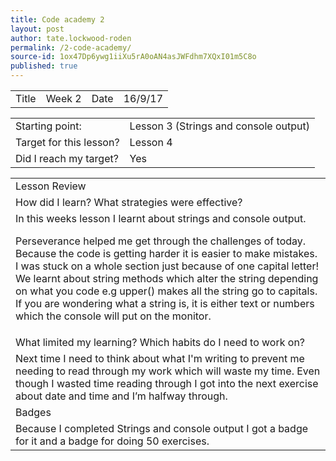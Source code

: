 ```yaml
---
title: Code academy 2
layout: post
author: tate.lockwood-roden
permalink: /2-code-academy/
source-id: 1ox47Dp6ywg1iiXu5rA0oAN4asJWFdhm7XQxI01m5C8o
published: true
---
```

<table>
  <tr>
    <td>Title</td>
    <td>Week 2 </td>
    <td>Date</td>
    <td>16/9/17</td>
  </tr>
</table>


<table>
  <tr>
    <td>Starting point:</td>
    <td>Lesson 3 (Strings and console output)</td>
  </tr>
  <tr>
    <td>Target for this lesson?</td>
    <td>Lesson 4</td>
  </tr>
  <tr>
    <td>Did I reach my target? 
</td>
    <td> Yes</td>
  </tr>
</table>


<table>
  <tr>
    <td>Lesson Review</td>
  </tr>
  <tr>
    <td>How did I learn? What strategies were effective? </td>
  </tr>
  <tr>
    <td>In this weeks lesson I learnt about strings and console output.

Perseverance helped me get through the challenges of today. Because the code is getting harder it is easier to make mistakes. I was stuck on a whole section just because of one capital letter! We learnt about string methods which alter the string depending on what you code e.g upper() makes all the string go to capitals. If you are wondering what a string is, it is either text or numbers which the console will put on the monitor.
</td>
  </tr>
  <tr>
    <td>What limited my learning? Which habits do I need to work on? </td>
  </tr>
  <tr>
    <td>Next time I need to think about what I'm writing to prevent me needing to read through my work which will waste my time. Even though I wasted time reading through I got into the next exercise about date and time and I’m halfway through.
</td>
  </tr>
  <tr>
    <td>Badges</td>
  </tr>
  <tr>
    <td>Because I completed Strings and console output I got a badge for it and a badge for doing 50 exercises.

  
</td>
  </tr>
</table>


